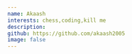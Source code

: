 ```yaml
---
name: Akaash
interests: chess,coding,kill me
description: 
github: https://github.com/akaash2005
image: false
---
```

